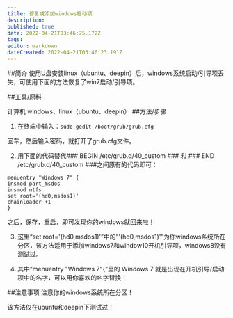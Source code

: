 ```yaml
---
title: 修复或添加windows启动项
description: 
published: true
date: 2022-04-21T03:46:25.172Z
tags: 
editor: markdown
dateCreated: 2022-04-21T03:46:23.191Z
---
```


##简介
使用U盘安装linux（ubuntu、deepin）后，windows系统启动/引导项丢失，可使用下面的方法恢复了win7启动/引导项。

##工具/原料

计算机
windows、linux（ubuntu、deepin）
##方法/步骤

1. 在终端中输入：```sudo gedit /boot/grub/grub.cfg```

回车，然后输入密码，就打开了grub.cfg文件。


2. 用下面的代码替代### BEGIN /etc/grub.d/40_custom ### 和 ### END /etc/grub.d/40_custom ###之间原有的代码即可：

```
menuentry "Windows 7" {
insmod part_msdos
insmod ntfs
set root='(hd0,msdos1)'
chainloader +1
}
```

之后，保存，重启，即可发现你的windows就回来啦！

3. 这里“set root='(hd0,msdos1)'”中的“'(hd0,msdos1)'”为你windows系统所在分区，该方法适用于添加windows7和window10开机引导项，windows8没有测试过。

4. 其中“menuentry "Windows 7"{”里的 Windows 7 就是出现在开机引导/启动项中的名字，可以用你喜欢的名字替换！


##注意事项
注意你的windows系统所在分区！

该方法仅在ubuntu和deepin下测试过！